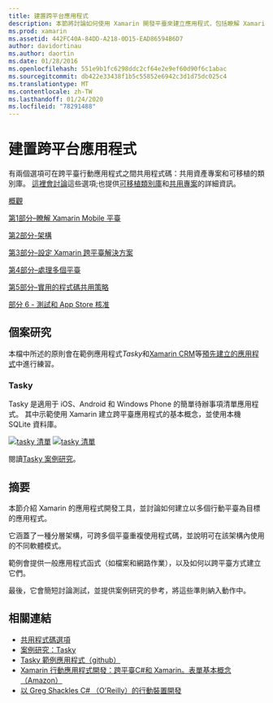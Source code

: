 ```yaml
---
title: 建置跨平台應用程式
description: 本節將討論如何使用 Xamarin 開發平臺來建立應用程式，包括瞭解 Xamarin 如何運作以設計行動應用程式，然後測試和部署至各種應用程式存放區。
ms.prod: xamarin
ms.assetid: 442FC40A-84DD-A218-0D15-EAD86594B6D7
author: davidortinau
ms.author: daortin
ms.date: 01/28/2016
ms.openlocfilehash: 551e9b1fc6298ddc2cf64e2e9ef60d90f6c1abac
ms.sourcegitcommit: db422e33438f1b5c55852e6942c3d1d75dc025c4
ms.translationtype: MT
ms.contentlocale: zh-TW
ms.lasthandoff: 01/24/2020
ms.locfileid: "78291488"
---
```

# <a name="building-cross-platform-applications"></a>建置跨平台應用程式

有兩個選項可在跨平臺行動應用程式之間共用程式碼：共用資產專案和可移植的類別庫。 [這裡會討論](~/cross-platform/app-fundamentals/code-sharing.md)這些選項;也提供[可移植類別庫](~/cross-platform/app-fundamentals/pcl.md)和[共用專案](~/cross-platform/app-fundamentals/shared-projects.md)的詳細資訊。

<a name="Sections" />

 [概觀](~/cross-platform/app-fundamentals/building-cross-platform-applications/overview.md)

 [第1部分–瞭解 Xamarin Mobile 平臺](~/cross-platform/app-fundamentals/building-cross-platform-applications/understanding-the-xamarin-mobile-platform.md)

 [第2部分-架構](~/cross-platform/app-fundamentals/building-cross-platform-applications/architecture.md)

 [第3部分–設定 Xamarin 跨平臺解決方案](~/cross-platform/app-fundamentals/building-cross-platform-applications/setting-up-a-xamarin-cross-platform-solution.md)

 [第4部分–處理多個平臺](~/cross-platform/app-fundamentals/building-cross-platform-applications/platform-divergence-abstraction-divergent-implementation.md)

 [第5部分–實用的程式碼共用策略](~/cross-platform/app-fundamentals/building-cross-platform-applications/practical-code-sharing-strategies.md)

 [部分 6 - 測試和 App Store 核准](~/cross-platform/app-fundamentals/building-cross-platform-applications/testing-and-app-store-approvals.md)

 <a name="Cross-Platform_Mobile_Application_Case_Studies" />

## <a name="case-studies"></a>個案研究

本檔中所述的原則會在範例應用程式*Tasky*和[Xamarin CRM](https://xamarin.com/prebuilt/#xamarincrm)等[預先建立的應用程式](https://xamarin.com/prebuilt)中進行練習。

 <a name="Tasky" />

### <a name="tasky"></a>Tasky

Tasky 是適用于 iOS、Android 和 Windows Phone 的簡單待辦事項清單應用程式。
其中示範使用 Xamarin 建立跨平臺應用程式的基本概念，並使用本機 SQLite 資料庫。

 [![tasky 清單](images/iphone-list-sml.png)](images/iphone-list.png#lightbox) [![tasky 清單](images/iphone-list-sml.png)](images/iphone-list.png#lightbox)

閱讀[Tasky 案例研究](~/cross-platform/app-fundamentals/building-cross-platform-applications/case-study-tasky.md)。

## <a name="summary"></a>摘要

本節介紹 Xamarin 的應用程式開發工具，並討論如何建立以多個行動平臺為目標的應用程式。

它涵蓋了一種分層架構，可跨多個平臺重複使用程式碼，並說明可在該架構內使用的不同軟體模式。

範例會提供一般應用程式函式（如檔案和網路作業），以及如何以跨平臺方式建立它們。

最後，它會簡短討論測試，並提供案例研究的參考，將這些準則納入動作中。

## <a name="related-links"></a>相關連結

- [共用程式碼選項](~/cross-platform/app-fundamentals/code-sharing.md)
- [案例研究：Tasky](~/cross-platform/app-fundamentals/building-cross-platform-applications/case-study-tasky.md)
- [Tasky 範例應用程式（github）](https://docs.microsoft.com/samples/xamarin/mobile-samples/taskyportable/)
- [Xamarin 行動應用程式開發：跨平臺C#和 Xamarin。表單基本概念（Amazon）](https://www.amazon.com/Xamarin-Mobile-Application-Development-Cross-Platform/dp/1484202155/)
- [以 Greg Shackles C# （O'Reilly）的行動裝置開發](https://shop.oreilly.com/product/0636920024002.do)
